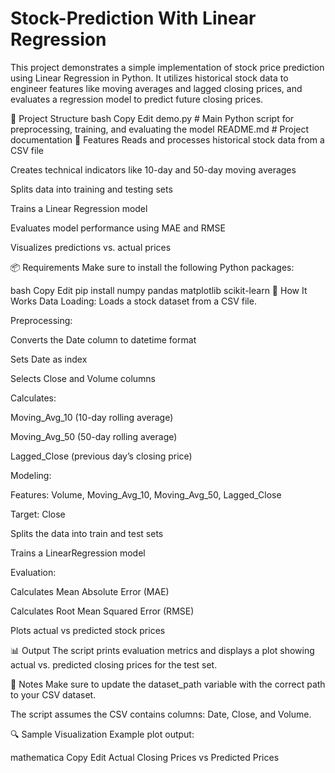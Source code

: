 # Stock-Prediction With Linear Regression
This project demonstrates a simple implementation of stock price prediction using Linear Regression in Python. It utilizes historical stock data to engineer features like moving averages and lagged closing prices, and evaluates a regression model to predict future closing prices.

📁 Project Structure
bash
Copy
Edit
demo.py             # Main Python script for preprocessing, training, and evaluating the model
README.md           # Project documentation
🚀 Features
Reads and processes historical stock data from a CSV file

Creates technical indicators like 10-day and 50-day moving averages

Splits data into training and testing sets

Trains a Linear Regression model

Evaluates model performance using MAE and RMSE

Visualizes predictions vs. actual prices

📦 Requirements
Make sure to install the following Python packages:

bash
Copy
Edit
pip install numpy pandas matplotlib scikit-learn
🧠 How It Works
Data Loading:
Loads a stock dataset from a CSV file.

Preprocessing:

Converts the Date column to datetime format

Sets Date as index

Selects Close and Volume columns

Calculates:

Moving_Avg_10 (10-day rolling average)

Moving_Avg_50 (50-day rolling average)

Lagged_Close (previous day’s closing price)

Modeling:

Features: Volume, Moving_Avg_10, Moving_Avg_50, Lagged_Close

Target: Close

Splits the data into train and test sets

Trains a LinearRegression model

Evaluation:

Calculates Mean Absolute Error (MAE)

Calculates Root Mean Squared Error (RMSE)

Plots actual vs predicted stock prices

📊 Output
The script prints evaluation metrics and displays a plot showing actual vs. predicted closing prices for the test set.

📝 Notes
Make sure to update the dataset_path variable with the correct path to your CSV dataset.

The script assumes the CSV contains columns: Date, Close, and Volume.

🔍 Sample Visualization
Example plot output:

mathematica
Copy
Edit
Actual Closing Prices vs Predicted Prices
